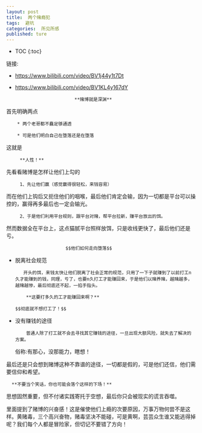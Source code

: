 ```yaml
---
layout: post
title:  两个赌瘾犯
tags:  避坑
categories:  所见所感
published: ture
---
```


* TOC
{:toc}



链接:

* https://www.bilibili.com/video/BV1j44y1t7Dt

* https://www.bilibili.com/video/BV1KL4y167dY

                            **赌博就是深渊**

首先明确两点

        * 两个老哥都不蠢足够通透

        * 可是他们明白自己在堕落还是在堕落

这就是

         **人性！**

先看看赌博是怎样让他们上勾的

         1、先让他们赢（感觉赢得很轻松，来钱容易）

 而在他们上钩后又扼住他们的咽喉，最后他们肯定会输，因为一切都是平台可以操控的，赢得再多最后也一定会输光。

         2、于是他们利用平台规则，跟平台对赌，帮平台拉新，赚平台放出的饵。

然而数据全在平台上，这点猫腻平台照样放饵，只是收线更快了，最后他们还是亏。

                          $$他们如何走向堕落$$

* 脱离社会规范

         开头的饵，来钱太快让他们脱离了社会正常的规范，只用了一下子就赚到了以前打工n久才能赚到的钱，同理，亏了，也要n久打工才能赚回来，于是他们以赌养赌，越赌越多，越赌越惨，最后彻底还不起，一掐手指头。

          **这要打多久的工才能赚回来啊？**

      $$彻底就不想打工了！$$

* 没有赚钱的途径

          普通人除了打工就不会去寻找其它赚钱的途径，一旦出现大额风险，就失去了解决的方案。

   俗称:有那心，没那能力，瞎想！

最后还是只会想到赌博这种不靠谱的途径，一切都是假的，可是他们还信，他们需要信仰和希望。

      **不要当个笑话，你也可能会落个这样的下场！**

思想固然重要，但不付诸实践寄托于空想，最后你只会被现实的谎言吞噬。

里面提到了赌博的兴奋感！这是催使他们上瘾的次要原因，万事万物何尝不是这样。黄赌毒，三个高兴奋物，赌毒坚决不能碰，可是黄啊，芸芸众生谁又能逃得掉呢？我们每个人都是冒险家，但切记不要错了方向！

